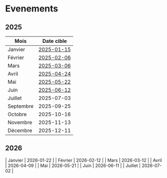 # Evenements

## 2025

| Mois    | Date cible |
| ------- | ---------- |
| Janvier | [2025-01-15](https://www.meetup.com/cloud-native-aix-marseille/events/305376840) |
| Février | [2025-02-06](https://www.meetup.com/cloud-native-aix-marseille/events/305879032) |
| Mars    | [2025-03-06](https://www.meetup.com/cloud-native-aix-marseille/events/306265293) |
| Avril   | [2025-04-24](https://www.meetup.com/cloud-native-aix-marseille/events/307041802) |
| Mai     | [2025-05-22](https://www.meetup.com/cloud-native-aix-marseille/events/307798601) |
| Juin    | [2025-06-12](https://www.meetup.com/cloud-native-aix-marseille/events/308081747) |
| Juillet | 2025-07-03 |
| Septembre | 2025-09-25 |
| Octobre | 2025-10-16 |
| Novembre | 2025-11-13 |
| Décembre | 2025-12-11 |

## 2026

| Janvier | 2026-01-22 |
| Février | 2026-02-12 |
| Mars    | 2026-03-12 |
| Avril   | 2026-04-09 |
| Mai     | 2026-05-21 |
| Juin    | 2026-06-11 |
| Juillet | 2026-07-02 |
